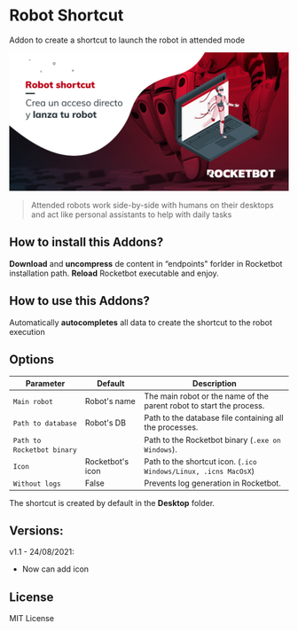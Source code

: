 # Robot Shortcut
Addon to create a shortcut to launch the robot in attended mode

![banner](banner.jpg)

> Attended robots work side-by-side with humans on their desktops and act like personal assistants to help with daily tasks

## How to install this Addons?
**Download** and **uncompress** de content in “endpoints" forlder in Rocketbot installation path. **Reload** Rocketbot executable and enjoy.

## How to use this Addons?
Automatically **autocompletes** all data to create the shortcut to the robot execution

## Options

Parameter | Default | Description
-- | -- | --
`Main robot` | Robot's name | The main robot or the name of the parent robot to start the process.
`Path to database` | Robot's DB | Path to the database file containing all the processes.
`Path to Rocketbot binary` |  | Path to the Rocketbot binary (`.exe on Windows`).
`Icon` | Rocketbot's icon | Path to the shortcut icon. (`.ico Windows/Linux, .icns MacOsX`)
`Without logs` | False |  Prevents log generation in Rocketbot. 



The shortcut is created by default in the **Desktop** folder. 




## Versions:
v1.1 - 24/08/2021: 
- Now can add icon 

## License
MIT License